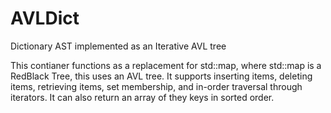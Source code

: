 # AVLDict
Dictionary AST implemented as an Iterative AVL tree

This contianer functions as a replacement for std::map, where std::map is a RedBlack Tree, this
uses an AVL tree. It supports inserting items, deleting items, retrieving items, set membership, and in-order
traversal through iterators. It can also return an array of they keys in sorted order.
